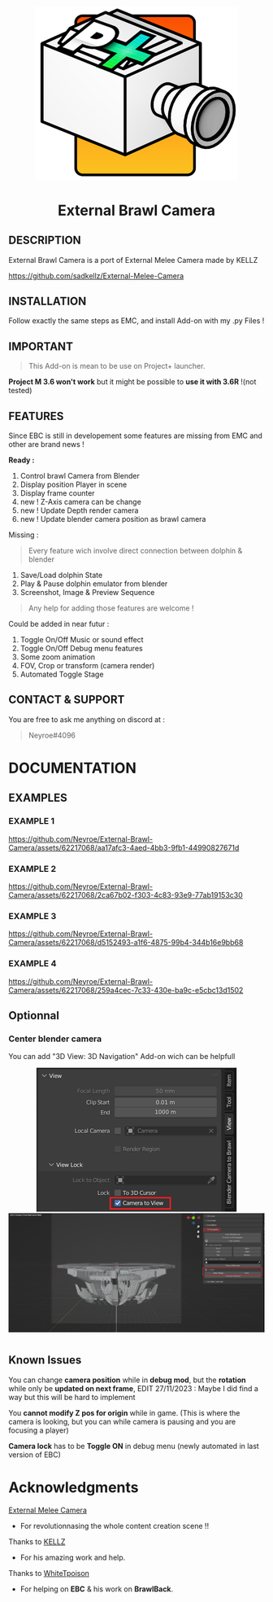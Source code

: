 <br />
<div align="center">
  <a href="https://github.com/Neyroe/External-Brawl-Camera/">
    <img src="/imgs/EBC_logo_WIP.png"  width="400">
  </a>
<h1 align="center">External Brawl Camera</h1>
</div>

## DESCRIPTION
External Brawl Camera is a port of External Melee Camera made by KELLZ

https://github.com/sadkellz/External-Melee-Camera
## INSTALLATION
Follow exactly the same steps as EMC, and install Add-on with my .py Files !
## IMPORTANT
>This Add-on is mean to be use on Project+ launcher.

**Project M 3.6 won't work** but it might be possible to **use it with 3.6R** !(not tested) 
## FEATURES
Since EBC is still in developement some features are missing from EMC and other are brand news !

**Ready :**
1. Control brawl Camera from Blender
2. Display position Player in scene
3. Display frame counter
4. new ! Z-Axis camera can be change
5. new ! Update Depth render camera
6. new ! Update blender camera position as brawl camera

Missing :

>Every feature wich involve direct connection between dolphin & blender
1. Save/Load dolphin State
2. Play & Pause dolphin emulator from blender
3. Screenshot, Image & Preview Sequence
> Any help for adding those features are welcome !

Could be added in near futur :
1.  Toggle On/Off Music or sound effect 
2.  Toggle On/Off Debug menu features
3.  Some zoom animation 
4.  FOV, Crop or transform (camera render)
5.  Automated Toggle Stage

## CONTACT & SUPPORT
You are free to ask me anything on discord at :
>Neyroe#4096

# DOCUMENTATION
## EXAMPLES
### EXAMPLE 1
https://github.com/Neyroe/External-Brawl-Camera/assets/62217068/aa17afc3-4aed-4bb3-9fb1-44990827671d
### EXAMPLE 2
https://github.com/Neyroe/External-Brawl-Camera/assets/62217068/2ca67b02-f303-4c83-93e9-77ab19153c30
### EXAMPLE 3
https://github.com/Neyroe/External-Brawl-Camera/assets/62217068/d5152493-a1f6-4875-99b4-344b16e9bb68
### EXAMPLE 4
https://github.com/Neyroe/External-Brawl-Camera/assets/62217068/259a4cec-7c33-430e-ba9c-e5cbc13d1502

## Optionnal
### Center blender camera
You can add "3D View: 3D Navigation" Add-on wich can be helpfull
<br />
<div align="center">
    <img src="/imgs/Camera_to_view.png">
    <img src="/imgs/Center your camera.png">
<h1 align="center"></h1>
</div>


## Known Issues
You can change **camera position** while in **debug mod**, but the **rotation** while only be **updated on next frame**, EDIT 27/11/2023 : Maybe I did find a way but this will be hard to implement

You **cannot modify Z pos for origin** while in game. (This is where the camera is looking, but you can while camera is pausing and you are focusing a player)

**Camera lock** has to be **Toggle ON** in debug menu (newly automated in last version of EBC)

# Acknowledgments
[External Melee Camera](https://github.com/sadkellz/External-Melee-Camera)
- For revolutionnasing the whole content creation scene !!  

Thanks to [KELLZ](https://github.com/sadkellz) 
- For his amazing work and help.

Thanks to [WhiteTpoison](https://github.com/JaredWhiteOne) 
- For helping on **EBC** & his work on **BrawlBack**.
